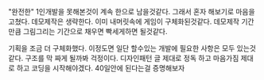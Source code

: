 
"완전한" 1인개발을 못해본것이 계속 한으로 남을것같다.
그래서 혼자 해보기로 마음을 고쳤다. 
데모제작은 생략한다. 이미 내머릿속에 게임이 구체화된것같다. 
데모제작 기간만큼 그림그리는 기간으로 채우면 빡세게하면 될것같다.

기획을 조금 더 구체화했다. 이정도면 일단 할수있는 개발에 필요한 사항은 모두 있는것같다. 
구조를 막 짜게 될까봐 걱정이다. 디자인패턴 글 제대로 정독 하고 마음가짐 제대로 하고 코딩을 시작해야겠다. 40일안에 된다는걸 증명해보자
